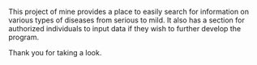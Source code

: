 This project of mine provides a place to easily search for information on various types of diseases from serious to mild.
It also has a section for authorized individuals to input data if they wish to further develop the program.

Thank you for taking a look.
